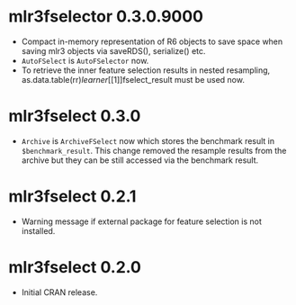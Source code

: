 # mlr3fselector 0.3.0.9000

* Compact in-memory representation of R6 objects to save space when saving mlr3
  objects via saveRDS(), serialize() etc.
* `AutoFSelect` is `AutoFSelector` now.
* To retrieve the inner feature selection results in nested resampling,
  as.data.table(rr)$learner[[1]]$fselect_result must be used now.


# mlr3fselect 0.3.0

* `Archive` is `ArchiveFSelect` now which stores the benchmark result in
  `$benchmark_result`. This change removed the resample results from the archive
   but they can be still accessed via the benchmark result.

# mlr3fselect 0.2.1

* Warning message if external package for feature selection is not installed.

# mlr3fselect 0.2.0

* Initial CRAN release.
